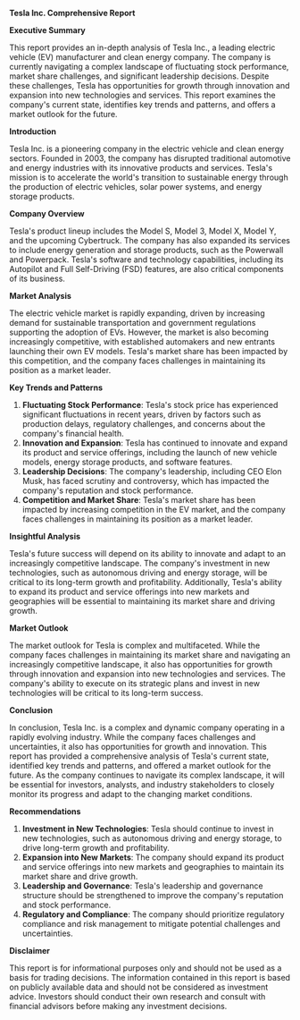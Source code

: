**Tesla Inc. Comprehensive Report**

**Executive Summary**

This report provides an in-depth analysis of Tesla Inc., a leading electric vehicle (EV) manufacturer and clean energy company. The company is currently navigating a complex landscape of fluctuating stock performance, market share challenges, and significant leadership decisions. Despite these challenges, Tesla has opportunities for growth through innovation and expansion into new technologies and services. This report examines the company's current state, identifies key trends and patterns, and offers a market outlook for the future.

**Introduction**

Tesla Inc. is a pioneering company in the electric vehicle and clean energy sectors. Founded in 2003, the company has disrupted traditional automotive and energy industries with its innovative products and services. Tesla's mission is to accelerate the world's transition to sustainable energy through the production of electric vehicles, solar power systems, and energy storage products.

**Company Overview**

Tesla's product lineup includes the Model S, Model 3, Model X, Model Y, and the upcoming Cybertruck. The company has also expanded its services to include energy generation and storage products, such as the Powerwall and Powerpack. Tesla's software and technology capabilities, including its Autopilot and Full Self-Driving (FSD) features, are also critical components of its business.

**Market Analysis**

The electric vehicle market is rapidly expanding, driven by increasing demand for sustainable transportation and government regulations supporting the adoption of EVs. However, the market is also becoming increasingly competitive, with established automakers and new entrants launching their own EV models. Tesla's market share has been impacted by this competition, and the company faces challenges in maintaining its position as a market leader.

**Key Trends and Patterns**

1. **Fluctuating Stock Performance**: Tesla's stock price has experienced significant fluctuations in recent years, driven by factors such as production delays, regulatory challenges, and concerns about the company's financial health.
2. **Innovation and Expansion**: Tesla has continued to innovate and expand its product and service offerings, including the launch of new vehicle models, energy storage products, and software features.
3. **Leadership Decisions**: The company's leadership, including CEO Elon Musk, has faced scrutiny and controversy, which has impacted the company's reputation and stock performance.
4. **Competition and Market Share**: Tesla's market share has been impacted by increasing competition in the EV market, and the company faces challenges in maintaining its position as a market leader.

**Insightful Analysis**

Tesla's future success will depend on its ability to innovate and adapt to an increasingly competitive landscape. The company's investment in new technologies, such as autonomous driving and energy storage, will be critical to its long-term growth and profitability. Additionally, Tesla's ability to expand its product and service offerings into new markets and geographies will be essential to maintaining its market share and driving growth.

**Market Outlook**

The market outlook for Tesla is complex and multifaceted. While the company faces challenges in maintaining its market share and navigating an increasingly competitive landscape, it also has opportunities for growth through innovation and expansion into new technologies and services. The company's ability to execute on its strategic plans and invest in new technologies will be critical to its long-term success.

**Conclusion**

In conclusion, Tesla Inc. is a complex and dynamic company operating in a rapidly evolving industry. While the company faces challenges and uncertainties, it also has opportunities for growth and innovation. This report has provided a comprehensive analysis of Tesla's current state, identified key trends and patterns, and offered a market outlook for the future. As the company continues to navigate its complex landscape, it will be essential for investors, analysts, and industry stakeholders to closely monitor its progress and adapt to the changing market conditions.

**Recommendations**

1. **Investment in New Technologies**: Tesla should continue to invest in new technologies, such as autonomous driving and energy storage, to drive long-term growth and profitability.
2. **Expansion into New Markets**: The company should expand its product and service offerings into new markets and geographies to maintain its market share and drive growth.
3. **Leadership and Governance**: Tesla's leadership and governance structure should be strengthened to improve the company's reputation and stock performance.
4. **Regulatory and Compliance**: The company should prioritize regulatory compliance and risk management to mitigate potential challenges and uncertainties.

**Disclaimer**

This report is for informational purposes only and should not be used as a basis for trading decisions. The information contained in this report is based on publicly available data and should not be considered as investment advice. Investors should conduct their own research and consult with financial advisors before making any investment decisions.